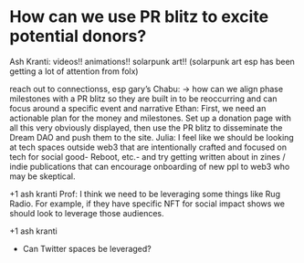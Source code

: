 # How can we use PR blitz to excite potential donors?

Ash Kranti: videos!! animations!! solarpunk art!! (solarpunk art esp has been getting a lot of attention from folx)

reach out to connectionss, esp gary’s
Chabu: → how can we align phase milestones with a PR blitz so they are built in to be reoccurring and can focus around a specific event and narrative 
Ethan: First, we need an actionable plan for the money and milestones. Set up a donation page with all this very obviously displayed, then use the PR blitz to disseminate the Dream DAO and push them to the site. 
Julia: I feel like we should be looking at tech spaces outside web3 that are intentionally crafted and focused on tech for social good-  Reboot, etc.- and try getting written about in zines / indie publications that can encourage onboarding of new ppl to web3 who may be skeptical. 

+1 ash kranti
Prof: I think we need to be leveraging some things like Rug Radio.  For example, if they have specific NFT for social impact shows we should look to leverage those audiences.

+1 ash kranti

- Can Twitter spaces be leveraged?